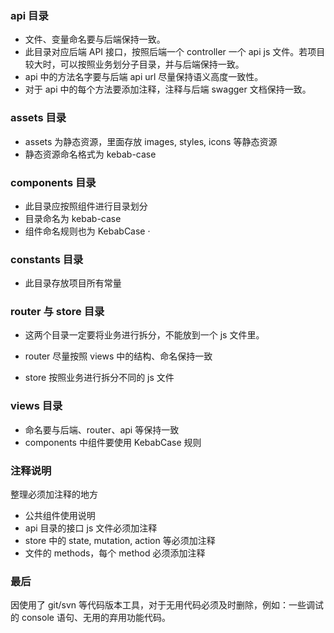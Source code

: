 ### api 目录

- 文件、变量命名要与后端保持一致。
- 此目录对应后端 API 接口，按照后端一个 controller 一个 api js 文件。若项目较大时，可以按照业务划分子目录，并与后端保持一致。
- api 中的方法名字要与后端 api url 尽量保持语义高度一致性。
- 对于 api 中的每个方法要添加注释，注释与后端 swagger 文档保持一致。

### assets 目录

- assets 为静态资源，里面存放 images, styles, icons 等静态资源
- 静态资源命名格式为 kebab-case

### components 目录

- 此目录应按照组件进行目录划分
- 目录命名为 kebab-case
- 组件命名规则也为 KebabCase
  ·

### constants 目录

- 此目录存放项目所有常量

### router 与 store 目录

- 这两个目录一定要将业务进行拆分，不能放到一个 js 文件里。

- router 尽量按照 views 中的结构、命名保持一致

- store 按照业务进行拆分不同的 js 文件

### views 目录

- 命名要与后端、router、api 等保持一致
- components 中组件要使用 KebabCase 规则

### 注释说明

整理必须加注释的地方

- 公共组件使用说明
- api 目录的接口 js 文件必须加注释
- store 中的 state, mutation, action 等必须加注释
- 文件的 methods，每个 method 必须添加注释

### 最后

因使用了 git/svn 等代码版本工具，对于无用代码必须及时删除，例如：一些调试的 console 语句、无用的弃用功能代码。
